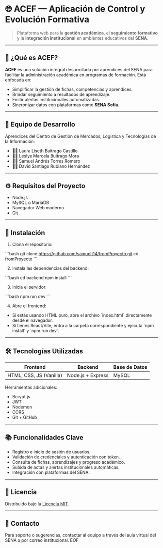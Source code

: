 # 🌐 ACEF — Aplicación de Control y Evolución Formativa

> Plataforma web para la **gestión académica**, el **seguimiento formativo** y la **integración institucional** en ambientes educativos del **SENA**.

---

## 🧩 ¿Qué es ACEF?

**ACEF** es una solución integral desarrollada por aprendices del SENA para facilitar la administración académica en programas de formación. Está enfocada en:

- Simplificar la gestión de fichas, competencias y aprendices.
- Brindar seguimiento a resultados de aprendizaje.
- Emitir alertas institucionales automatizadas.
- Sincronizar datos con plataformas como **SENA Sofía**.

---

## 👥 Equipo de Desarrollo

Aprendices del Centro de Gestión de Mercados, Logística y Tecnologías de la Información:

- 👩‍💻 Laura Liseth Buitrago Castillo  
- 👩‍💻 Leslye Marcela Buitrago Mora  
- 👨‍💻 Samuel Andrés Torres Romero  
- 👨‍💻 David Santiago Rubiano Hernández  

---

## ⚙️ Requisitos del Proyecto

- Node.js
- MySQL o MariaDB
- Navegador Web moderno
- Git

---

## 🚀 Instalación

1. Clona el repositorio:

\`\`\`bash
git clone https://github.com/samuelt14/fromProyecto.git
cd fromProyecto
\`\`\`

2. Instala las dependencias del backend:

\`\`\`bash
cd backend
npm install
\`\`\`

3. Inicia el servidor:

\`\`\`bash
npm run dev
\`\`\`

4. Abre el frontend:

- Si estás usando HTML puro, abre el archivo \`index.html\` directamente desde el navegador.
- Si tienes React/Vite, entra a la carpeta correspondiente y ejecuta \`npm install\` y \`npm run dev\`.

---

## 🛠️ Tecnologías Utilizadas

| Frontend              | Backend            | Base de Datos |
|-----------------------|--------------------|---------------|
| HTML, CSS, JS (Vanilla) | Node.js + Express  | MySQL         |

Herramientas adicionales:

- Bcrypt.js
- JWT
- Nodemon
- CORS
- Git + GitHub

---

## 📚 Funcionalidades Clave

- Registro e inicio de sesión de usuarios.
- Validación de credenciales y autenticación con token.
- Consulta de fichas, aprendizajes y progreso académico.
- Subida de actas y alertas institucionales automáticas.
- Integración con plataformas del SENA.

---

## 📄 Licencia

Distribuido bajo la [Licencia MIT](LICENSE).

---

## 💬 Contacto

Para soporte o sugerencias, contactar al equipo a través del aula virtual del SENA o por correo institucional.
EOF
